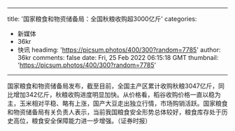 
---
title: '国家粮食和物资储备局：全国秋粮收购超3000亿斤'
categories: 
 - 新媒体
 - 36kr
 - 快讯
headimg: 'https://picsum.photos/400/300?random=7785'
author: 36kr
comments: false
date: Fri, 25 Feb 2022 06:15:18 GMT
thumbnail: 'https://picsum.photos/400/300?random=7785'
---

<div>   
国家粮食和物资储备局发布，截至目前，全国主产区累计收购秋粮3047亿斤，同比增加342亿斤，秋粮收购进度明显加快。从价格看，稻谷收购价格一直以稳为主，玉米相对平稳、略有上涨，国产大豆走出独立行情，市场购销活跃。国家粮食和物资储备局有关负责人表示，当前我国粮食安全形势总体较好，粮食库存处于历史高位，粮食安全保障能力进一步增强。（证券时报）  
</div>
            